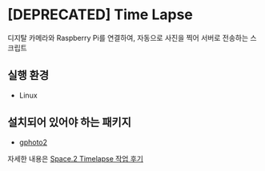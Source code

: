 # [DEPRECATED] Time Lapse #
디지탈 카메라와 Raspberry Pi를 연결하여, 자동으로 사진을 찍어 서버로 전송하는 스크립트

## 실행 환경 ##
* Linux

## 설치되어 있어야 하는 패키지 ##
* [gphoto2](http://gphoto.sourceforge.net/)


자세한 내용은 [Space.2 Timelapse 작업 후기](http://timelapse.labs.daum.net/daum_space.html)


